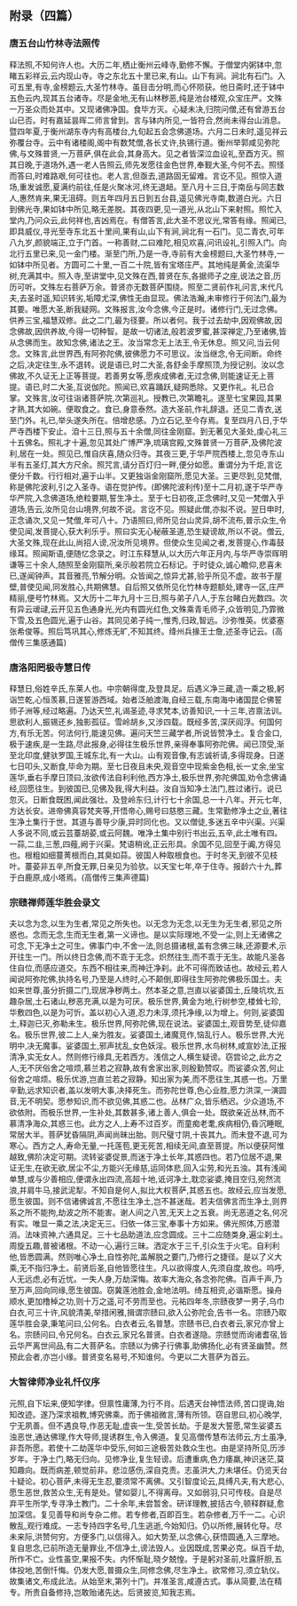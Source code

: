 ## 附录（四篇）

### 唐五台山竹林寺法照传

释法照,不知何许人也。大历二年,栖止衡州云峰寺,勤修不懈。于僧堂内粥钵中,忽睹五彩祥云,云内现山寺。寺之东北五十里已来,有山。山下有涧。涧北有石门。入可五里,有寺,金榜题云,大圣竹林寺。虽目击分明,而心怀陨获。他日斋时,还于钵中五色云内,现其五台诸寺。尽是金地,无有山林秽恶,纯是池台楼观,众宝庄严。文殊一万圣众而处其中。又现诸佛净国。食毕方灭。心疑未决,归院问僧,还有曾游五台山已否。时有嘉延昙晖二师言曾到。言与钵内所见,一皆符合,然尚未得台山消息。暨四年夏,于衡州湖东寺内有高楼台,九旬起五会念佛道场。六月二日未时,遥见祥云弥覆台寺。云中有诸楼阁,阁中有数梵僧,各长丈许,执锡行道。衡州举郭咸见弥陀佛,与文殊普贤,一万菩萨,俱在此会,其身高大。见之者皆深泣血设礼,至酉方灭。照其日晚,于道场外,遇一老人告照云,师先发愿往金色世界,奉觐大圣,今何不去。照怪而答曰,时难路艰,何可往也。老人言,但亟去,道路固无留难。言讫不见。照惊入道场,重发诚愿,夏满约前往,任是火聚冰河,终无退衄。至八月十三日,于南岳与同志数人,惠然肯来,果无沮碍。则五年四月五日到五台县,遥见佛光寺南,数道白光。六日到佛光寺,果如钵中所见,略无差脱。其夜四更,见一道光,从北山下来射照。照忙入堂内,乃问众云,此何祥也,吉凶焉在。有僧答言,此大圣不思议光,常答有缘。照闻已,即具威仪,寻光至寺东北五十里间,果有山,山下有涧,涧北有一石门。见二青衣,可年八九岁,颜貌端正,立于门首。一称善财,二曰难陀,相见欢喜,问讯设礼,引照入门。向北行五里已来,见一金门楼。渐至门所,乃是一寺,寺前有大金榜题曰,大圣竹林寺,一如钵中所见者。方圆可二十里,一百二十院,皆有宝塔庄严。其地纯是黄金,流渠华树,充满其中。照入寺,至讲堂中,见文殊在西,普贤在东,各据师子之座,说法之音,历历可听。文殊左右菩萨万余。普贤亦无数菩萨围绕。照至二贤前作礼问言,末代凡夫,去圣时遥,知识转劣,垢障尤深,佛性无由显现。佛法浩瀚,未审修行于何法门,最为其要。唯愿大圣,断我疑网。文殊报言,汝今念佛,今正是时。诸修行门,无过念佛。供养三宝,福慧双修。此之二门,最为径要。所以者何。我于过去劫中,因观佛故,因念佛故,因供养故,今得一切种智。是故一切诸法,般若波罗蜜,甚深禅定,乃至诸佛,皆从念佛而生。故知念佛,诸法之王。汝当常念无上法王,令无休息。照又问,当云何念。文殊言,此世界西,有阿弥陀佛,彼佛愿力不可思议。汝当继念,令无间断。命终之后,决定往生,永不退转。说是语已,时二大圣,各舒金手摩照顶,为授记别。汝以念佛故,不久证无上正等菩提。若善男女等,愿疾成佛者,无过念佛,则能速证无上菩提。语已,时二大圣,互说伽陀。照闻已,欢喜踊跃,疑网悉除。又更作礼。礼已合掌。文殊言,汝可往诣诸菩萨院,次第巡礼。授教已,次第瞻礼。遂至七宝果园,其果才熟,其大如碗。便取食之。食已,身意泰然。造大圣前,作礼辞退。还见二青衣,送至门外。礼已,举头遂失所在。倍增悲感。乃立石记,至今存焉。复至四月八日,于华严寺西楼下安止。洎十三日,照与五十余僧,同往金刚窟。到无著见大圣处,虔心礼三十五佛名。照礼才十遍,忽见其处广博严净,琉璃宫殿,文殊普贤一万菩萨,及佛陀波利,居在一处。照见已,惟自庆喜,随众归寺。其夜三更,于华严院西楼上,忽见寺东山半有五圣灯,其大方尺余。照咒言,请分百灯归一畔,便分如愿。重谓分为千炬,言讫便分千数。行行相对,遍于山半。又更独诣金刚窟所,愿见大圣。三更尽到,见梵僧,称是佛陀波利,引之入圣寺。语在觉护传。(即佛陀波利传)至十二月初,遂于华严寺华严院,入念佛道场,绝粒要期,誓生净土。至于七日初夜,正念佛时,又见一梵僧入乎道场,告云,汝所见台山境界,何故不说。言讫不见。照疑此僧,亦拟不说。翌日申时,正念诵次,又见一梵僧,年可八十。乃语照曰,师所见台山灵异,胡不流布,普示众生,令使见闻,发菩提心,获大利乐乎。照曰实无心秘蔽圣道,恐生疑谤故,所以不说。僧云,大圣文殊,现在此山,尚招人谤,况汝所见境界。但使众生见闻之者,发菩提心,作毒鼓缘耳。照闻斯语,便随忆念录之。时江东释慧从,以大历六年正月内,与华严寺崇晖明谦等三十余人,随照至金刚窟所,亲示般若院立石标记。于时徒众,诚心瞻仰,悲喜未已,遂闻钟声。其音雅亮,节解分明。众皆闻之,惊异尤甚,验乎所见不虚。故书于屋壁,普使见闻,同发胜心,共期佛慧。自后照又依所见化竹林寺题额处,建寺一区,庄严精丽,便号竹林焉。又大历十二年九月十三日,照与弟子八人,于东台睹白光数四。次有异云叆叇,云开见五色通身光,光内有圆光红色,文殊乘青毛师子,众皆明见,乃霏微下雪,及五色圆光,遍于山谷。其同见弟子纯一,惟秀,归政,智远。沙弥惟英。优婆塞张希俊等。照后笃巩其心,修炼无旷,不知其终。绛州兵掾王士詹,述圣寺记云。(高僧传三集感通篇)

### 唐洛阳罔极寺慧日传

释慧日,俗姓辛氏,东莱人也。中宗朝得度,及登具足。后遇义净三藏,造一乘之极,躬诣竺乾,心恒羡慕,日遂誓游西域。始者泛舶渡海,自经三载,东南海中诸国昆仑佛誓师子洲等,经过略遍。乃达天竺,礼谒圣迹,寻求梵本,访善知识,一十三年,咨禀法训。思欲利人,振锡还乡,独影孤征。雪岭胡乡,又涉四载。既经多苦,深厌阎浮。何国何方,有乐无苦。何法何行,能速见佛。遍问天竺三藏学者,所说皆赞净土。复合金口,极于速疾,是一生路,尽此报身,必得往生极乐世界,亲得奉事阿弥陀佛。闻已顶受,渐至北印度,健驮罗国,王城东北,有一大山。山有观音像,有志诚祈请,多得现身。日遂七日叩头,又断食,毕命为期。至七日夜且未央,观音空中现紫金色相,长一丈余,坐宝莲华,垂右手摩日顶曰,汝欲传法自利利他,西方净土,极乐世界,弥陀佛国,劝令念佛诵经,回愿往生。到彼国已,见佛及我,得大利益。汝自当知净土法门,胜过诸行。说已忽灭。日断食既困,闻此强壮。及登岭东归,计行七十余国,总一十八年。开元七年,方达长安。进帝佛真容梵夹等,开悟帝心,赐号曰慈愍三藏。生常勤修净土之业,著往生净土集行于世。其道与善导少康,异时同化也。又以僧徒,多迷五辛中兴渠。兴渠人多说不同,或云芸薹胡荽,或云阿魏。唯净土集中别行书出云,五辛,此土唯有四。一蒜,二韭,三葱,四薤,阙于兴渠。梵语稍讹,正云形具。余国不见,回至于阗,方得见也。根粗如细蔓菁根而白,其臭如蒜。彼国人种取根食也。于时冬天,到彼不见枝叶。薹荽非五辛,所食无罪,日亲见为验欤。以天宝七年,卒于住寺。报龄六十九,葬于白鹿原,成小塔焉。(高僧传三集声德篇)

### 宗赜禅师莲华胜会录文

夫以念为念,以生为生者,常见之所失也。以无念为无念,以无生为无生者,邪见之所惑也。念而无念,生而无生者,第一义谛也。是以实际理地,不受一尘,则上无诸佛之可念,下无净土之可生。佛事门中,不舍一法,则总摄诸根,盖有念佛三昧,还源要术,示开往生一门。所以终日念佛,而不乖于无念。炽然往生,而不乖于无生。故能凡圣各住自位,而感应道交。东西不相往来,而神迁净刹。此不可得而致诘也。故经云,若人闻说阿弥陀佛,执持名号,乃至是人终时,心不颠倒,即得往生阿弥陀佛极乐国土。夫如来世尊,虽分折摄二门,现居净秽两土。然本圣之意,岂直以娑婆国土,丘陵坑坎,五趣杂居,土石诸山,秽恶充满,以是为可厌。极乐世界,黄金为地,行树参空,楼耸七珍,华敷四色,以是为可忻。盖以初心入道,忍力未淳,须托净缘,以为增上。何则,娑婆国土,释迦已灭,弥勒未生。极乐世界,阿弥陀佛,现在说法。娑婆国土,观音势至,徒仰嘉名。极乐世界,彼二上人,亲为胜友。娑婆国土,诸魔竞作,恼乱行人。极乐世界,大光明中,决无魔事。娑婆国土,邪声扰乱,女色妖淫。极乐世界,水鸟树林,咸宣妙法,正报清净,实无女人。然则修行缘具,无若西方。浅信之人,横生疑谤。窃尝论之,此方之人,无不厌俗舍之喧烦,慕兰若之寂静,故有舍家出家,则殷勤赞叹。而娑婆众苦,何止俗舍之喧烦。极乐优游,岂直兰若之寂静。知出家为美,而不愿往生,其惑一也。万里辛勤,远求知识者,盖以发明大事,决择死生。而弥陀世尊,色心业胜,愿力洪深,一演圆音,无不明契。愿参知识,而不欲见佛,其惑二也。丛林广众,皆乐栖迟。少众道场,不欲依附。而极乐世界,一生补处,其数甚多,诸上善人,俱会一处。既欲亲近丛林,而不慕清净海众,其惑三也。此方之人,上寿不过百岁。而童痴老耄,疾病相仍,昏沉睡眠,常居大半。菩萨犹昏隔阴,声闻尚昧出胎。则尺璧寸阴,十丧其九。而未登不退,可为寒心。西方之人,寿命无量,一托莲苞,更无死苦,相续无间,直至菩提。所以便获阿惟越致,佛阶决定可期。流转娑婆促景,而迷于净土长年,其惑四也。若乃位居不退,果证无生,在欲无欲,居尘不尘,方能兴无缘慈,运同体悲,回入尘劳,和光五浊。其有浅闻单慧,或与少善相应,便谓永出四流,高超十地,诋诃净土,耽恋娑婆,掩目空归,宛然流浪,并肩牛马,接武泥犁。不知自是何人,拟比大权菩萨,其惑五也。故经云,应当发愿,愿生彼国。则不信诸佛诚言,不愿往生净土,岂不甚迷哉。若夫信佛言而生净土,则界系之所不能拘,劫波之所不能害。谢人间之八苦,无天上之五衰。尚无恶道之名,何况有实。唯显一乘之法,决定无三。归依一体三宝,奉事十方如来。佛光照体,万惑潜消。法味资神,六通具足。三十七品助道法,应念圆成。三十二应随类身,遍尘刹土。周旋五趣,普被诸根。不动一心,遍行三昧。洒定水于三千,引众生于火宅。自利利他,皆悉圆满。然则唯心净土,自性弥陀,盖解脱之要门,乃修行之捷径。是以了义大乘,无不指归净土。前贤后圣,自他皆愿往生。凡以欲得度人,先须自度,故也。呜呼,人无远虑,必有近忧。一失人身,万劫深悔。故率大海众,各念弥陀佛。百声千声,乃至万声,回向同缘,愿生彼国。窃冀莲池胜会,金地法明。绮互相资,必谐斯愿。操舟顺水,更加橹棹之功,则十万之遥,可不劳而至也。元祐四年冬,宗赜夜梦一男子,乌巾白衣,可三十许,风貌清美,举措闲雅,揖谓宗赜曰,欲入公弥陀会,告书一名。宗赜乃取莲华胜会录,秉笔问曰,公何名。白衣者云,名普慧。宗赜书已,白衣者云,家兄亦曾上名。宗赜问曰,令兄何名。白衣云,家兄名普贤。白衣者遂隐。宗赜觉而询诸耆宿,皆云华严离世间品,有二大菩萨名。宗赜以为佛子行佛事,助佛扬化,必有贤圣幽赞。然预此会者,亦岂小缘。普贤变名易号,不知谁何。今更以二大菩萨为首云。

### 大智律师净业礼忏仪序

元照,自下坛来,便知学律。但禀性庸薄,为行不肖。后遇天台神悟法师,苦口提诲,始知改迹。遂乃深求祖教,博究佛乘。而于佛祖微言,薄有所领。窃自思曰,初心晚学,宁无夙善。但不遇良导,作恶无耻,虚丧一生,受苦长劫。于是发大誓愿,常生娑婆五浊恶世,通达佛理,作大导师,提诱群生,令入佛道。复见高僧传慧布法师云,方土虽净,非吾所愿。若使十二劫莲华中受乐,何如三途极苦处救众生也。由是坚持所见,历涉岁年。于净土门,略无归向。见修净业,复生轻谤。后遭重病,色力痿羸,神识迷茫,莫知趣向。既而病差,顿觉前非。悲泣感伤,深自克责。志虽洪大,力未堪任。仍览天台十疑论。初心菩萨,未得无生忍,要须常不离佛。又引智度论云,具缚凡夫,有大悲心,愿生恶世,救苦众生,无有是处。譬如婴儿,不得离母。又如弱羽,只可传枝。自是尽弃平生所学,专寻净土教门。二十余年,未尝暂舍。研详理教,披括古今,顿释群疑,愈加深信。复见善导和尚专杂二修。若专修者,百即百生。若杂修者,万千一二。心识散乱,观行难成。一志专持四字名号,几生逃逝,今始知归。仍以所修,展转化导。尽未来际,洪赞何穷。方便多门,以信得入。如大势至,以念佛心,获悟圆通,入三摩地。复自思念,已前所造无量罪业,不信净土,谤法毁人。业因既成,苦果必克。纵百千劫,所作不亡。业性虽空,果报不失。内怀惭耻,晓夕兢惶。于是躬对圣前,吐露肝胆,五体投地,苦倒忏悔。仍发大愿,普摄众生,同修念佛,尽生净土。欲常修习,须立轨仪。故集诸文,布成此法。从始至末,第列十门。并准圣言,咸遵古式。事从简要,法在精专。所贵自备修持,岂敢贻诸先达。后贤披览,知我志焉。